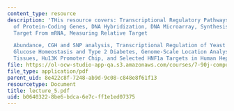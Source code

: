 ```yaml
---
content_type: resource
description: 'THis resource covers: Transcriptional Regulatory Pathways, Transcription
  of Protein-Coding Genes, DNA Hybridization, DNA Microarray, Synthesis of Labeled
  Target From mRNA, Measuring Relative Target

  Abundance, CGH and SNP analysis, Transcriptional Regulation of Yeast Cell Cycle,
  Glucose Homeostasis and Type 2 Diabetes, Genome-Scale Location Analysis in Human
  Tissues, Hu13K Promoter Chip, and Selected HNF1a Targets in Human Hepatocytes, etc.'
file: https://ol-ocw-studio-app-qa.s3.amazonaws.com/courses/7-90j-computational-functional-genomics-spring-2005/b06403228be6bdca6e7cff1e1ed07375_lecture_5.pdf
file_type: application/pdf
parent_uid: 8e422c8f-7248-ab9d-9c08-c848e8f61f13
resourcetype: Document
title: lecture_5.pdf
uid: b0640322-8be6-bdca-6e7c-ff1e1ed07375
---
```

